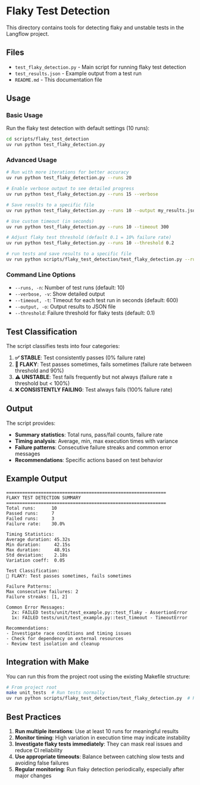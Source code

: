 # Flaky Test Detection

This directory contains tools for detecting flaky and unstable tests in the Langflow project.

## Files

- `test_flaky_detection.py` - Main script for running flaky test detection
- `test_results.json` - Example output from a test run
- `README.md` - This documentation file

## Usage

### Basic Usage

Run the flaky test detection with default settings (10 runs):

```bash
cd scripts/flaky_test_detection
uv run python test_flaky_detection.py
```

### Advanced Usage

```bash
# Run with more iterations for better accuracy
uv run python test_flaky_detection.py --runs 20

# Enable verbose output to see detailed progress
uv run python test_flaky_detection.py --runs 15 --verbose

# Save results to a specific file
uv run python test_flaky_detection.py --runs 10 --output my_results.json

# Use custom timeout (in seconds)
uv run python test_flaky_detection.py --runs 10 --timeout 300

# Adjust flaky test threshold (default 0.1 = 10% failure rate)
uv run python test_flaky_detection.py --runs 10 --threshold 0.2

# run tests and save results to a specific file
uv run python scripts/flaky_test_detection/test_flaky_detection.py --runs 10 --output my_results.json
```

### Command Line Options

- `--runs, -n`: Number of test runs (default: 10)
- `--verbose, -v`: Show detailed output
- `--timeout, -t`: Timeout for each test run in seconds (default: 600)
- `--output, -o`: Output results to JSON file
- `--threshold`: Failure threshold for flaky tests (default: 0.1)

## Test Classification

The script classifies tests into four categories:

1. **✅ STABLE**: Test consistently passes (0% failure rate)
2. **🔄 FLAKY**: Test passes sometimes, fails sometimes (failure rate between threshold and 90%)
3. **⚠️ UNSTABLE**: Test fails frequently but not always (failure rate ≥ threshold but < 100%)
4. **❌ CONSISTENTLY FAILING**: Test always fails (100% failure rate)

## Output

The script provides:

- **Summary statistics**: Total runs, pass/fail counts, failure rate
- **Timing analysis**: Average, min, max execution times with variance
- **Failure patterns**: Consecutive failure streaks and common error messages
- **Recommendations**: Specific actions based on test behavior

## Example Output

```
============================================================
FLAKY TEST DETECTION SUMMARY
============================================================
Total runs:      10
Passed runs:     7
Failed runs:     3
Failure rate:    30.0%

Timing Statistics:
Average duration: 45.32s
Min duration:     42.15s
Max duration:     48.91s
Std deviation:    2.18s
Variation coeff:  0.05

Test Classification:
🔄 FLAKY: Test passes sometimes, fails sometimes

Failure Patterns:
Max consecutive failures: 2
Failure streaks: [1, 2]

Common Error Messages:
  2x: FAILED tests/unit/test_example.py::test_flaky - AssertionError
  1x: FAILED tests/unit/test_example.py::test_timeout - TimeoutError

Recommendations:
- Investigate race conditions and timing issues
- Check for dependency on external resources
- Review test isolation and cleanup
```

## Integration with Make

You can run this from the project root using the existing Makefile structure:

```bash
# From project root
make unit_tests  # Run tests normally
uv run python scripts/flaky_test_detection/test_flaky_detection.py  # Run flaky detection
```

## Best Practices

1. **Run multiple iterations**: Use at least 10 runs for meaningful results
2. **Monitor timing**: High variation in execution time may indicate instability
3. **Investigate flaky tests immediately**: They can mask real issues and reduce CI reliability
4. **Use appropriate timeouts**: Balance between catching slow tests and avoiding false failures
5. **Regular monitoring**: Run flaky detection periodically, especially after major changes